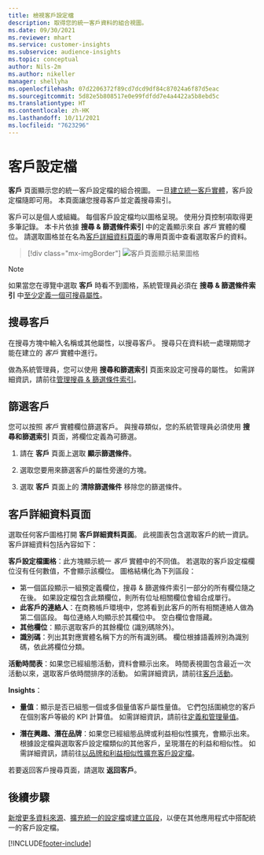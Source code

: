 ```yaml
---
title: 檢視客戶設定檔
description: 取得您的統一客戶資料的組合視圖。
ms.date: 09/30/2021
ms.reviewer: mhart
ms.service: customer-insights
ms.subservice: audience-insights
ms.topic: conceptual
author: Nils-2m
ms.author: nikeller
manager: shellyha
ms.openlocfilehash: 07d2206372f89cd7dcd9df84c87024a6f87d5eac
ms.sourcegitcommit: 5d82e5b808517e0e99fdfdd7e4a4422a5b8ebd5c
ms.translationtype: HT
ms.contentlocale: zh-HK
ms.lasthandoff: 10/11/2021
ms.locfileid: "7623296"
---
```

# <a name="customer-profiles"></a>客戶設定檔

**客戶** 頁面顯示您的統一客戶設定檔的組合視圖。 一旦[建立統一客戶實體](data-unification.md)，客戶設定檔隨即可用。 本頁面讓您搜尋客戶並定義搜尋索引。

客戶可以是個人或組織。 每個客戶設定檔均以圖格呈現。 使用分頁控制項取得更多筆記錄。 本卡片依據 **搜尋 & 篩選條件索引** 中的定義顯示來自 *客戶* 實體的欄位。 請選取圖格並在名為[客戶詳細資料頁面](customer-profiles.md#customer-details-page)的專用頁面中查看選取客戶的資料。

> [!div class="mx-imgBorder"] 
> ![客戶頁面顯示結果圖格](media/customers-page-result-tiles-B2C.png "客戶頁面顯示結果圖格")

> [!NOTE]
> 如果當您在導覽中選取 **客戶** 時看不到圖格，系統管理員必須在 **搜尋 & 篩選條件索引** 中[至少定義一個可搜尋屬性](search-filter-index.md)。

## <a name="search-for-customers"></a>搜尋客戶

在搜尋方塊中輸入名稱或其他屬性，以搜尋客戶。 搜尋只在資料統一處理期間才能在建立的 _客戶_ 實體中進行。

做為系統管理員，您可以使用 **搜尋和篩選索引** 頁面來設定可搜尋的屬性。 如需詳細資訊，請前往[管理搜尋 & 篩選條件索引](search-filter-index.md)。

## <a name="filter-customers"></a>篩選客戶

您可以按照 _客戶_ 實體欄位篩選客戶。 與搜尋類似，您的系統管理員必須使用 **搜尋和篩選索引** 頁面，將欄位定義為可篩選。

1. 請在 **客戶** 頁面上選取 **顯示篩選條件**。

1. 選取您要用來篩選客戶的屬性旁邊的方塊。

1. 選取 **客戶** 頁面上的 **清除篩選條件** 移除您的篩選條件。

## <a name="customer-details-page"></a>客戶詳細資料頁面

選取任何客戶圖格打開 **客戶詳細資料頁面**。 此視圖表包含選取客戶的統一資訊。 客戶詳細資料包括內容如下：

**客戶設定檔圖格**：此方塊顯示統一 _客戶_ 實體中的不同值。 若選取的客戶設定檔欄位沒有任何數值，不會顯示該欄位。 圖格結構化為下列區段：  
  - 第一個區段顯示一組預定義欄位，搜尋 & 篩選條件索引一部分的所有欄位隨之在後。 如果設定檔包含此類欄位，則所有位址相關欄位會組合成單行。 
  - **此客戶的連絡人**：在商務帳戶環境中，您將看到此客戶的所有相關連絡人做為第二個區段。 每位連絡人均顯示於其欄位中。 空白欄位會隱藏。
  - **其他欄位**：顯示選取客戶的其餘欄位 (識別碼除外)。 
  - **識別碼**：列出其對應實體名稱下方的所有識別碼。 欄位根據語義辨別為識別碼，依此將欄位分類。

**活動時間表**：如果您已經組態活動，資料會顯示出來。 時間表視圖包含最近一次活動以來，選取客戶依時間排序的活動。 如需詳細資訊，請前往[客戶活動](activities.md)。

**Insights**：  
  - **量值**：顯示是否已組態一個或多個量值客戶屬性量值。 它們包括圍繞您的客戶在個別客戶等級的 KPI 計算值。 如需詳細資訊，請前往[定義和管理量值](measures.md)。

  - **潛在興趣、潛在品牌**：如果您已經組態品牌或利益相似性擴充，會顯示出來。 根據設定檔與選取客戶設定檔類似的其他客戶，呈現潛在的利益和相似性。 如需詳細資訊，請前往[以品牌和利益相似性擴充客戶設定檔](enrichment-microsoft.md)。

若要返回客戶搜尋頁面，請選取 **返回客戶**。

## <a name="next-steps"></a>後續步驟

[新增更多資料來源](data-sources.md)、[擴充統一的設定檔](enrichment-hub.md)或[建立區段](segments.md)，以便在其他應用程式中搭配統一的客戶設定檔。


[!INCLUDE[footer-include](../includes/footer-banner.md)]
